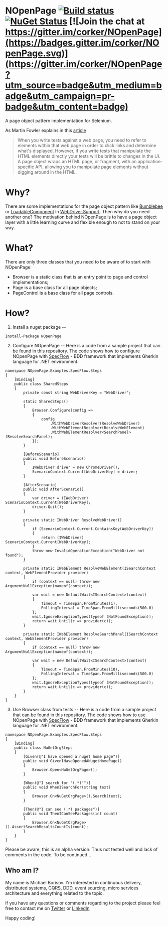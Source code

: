 # NOpenPage [![Build status](https://ci.appveyor.com/api/projects/status/p4f9evyjh6rs9hgt?svg=true)](https://ci.appveyor.com/project/corker/nopenpage) [![NuGet Status](http://img.shields.io/nuget/v/NOpenPage.svg?style=flat)](https://www.nuget.org/packages/NOpenPage/) [![Join the chat at https://gitter.im/corker/NOpenPage](https://badges.gitter.im/corker/NOpenPage.svg)](https://gitter.im/corker/NOpenPage?utm_source=badge&utm_medium=badge&utm_campaign=pr-badge&utm_content=badge)

A page object pattern implementation for Selenium.

As Martin Fowler explains in this  [article](http://martinfowler.com/bliki/PageObject.html)

> When you write tests against a web page, you need to refer to elements within that web page in order to click links and determine what's displayed. However, if you write tests that manipulate the HTML elements directly your tests will be brittle to changes in the UI. A page object wraps an HTML page, or fragment, with an application-specific API, allowing you to manipulate page elements without digging around in the HTML.

Why?
====

There are some implementations for the page object pattern like [Bumblebee](https://www.nuget.org/packages/Bumblebee.Automation) or [LoadableComponent](https://github.com/SeleniumHQ/selenium/wiki/LoadableComponent) in [WebDriver.Support](https://www.nuget.org/packages/Selenium.Support/). Then why do you need another one? The motivation behind NOpenPage is to have a page object layer with a little learning curve and flexible enough to not to stand on your way.

What?
====

There are only three classes that you need to be aware of to start with NOpenPage:
- Browser is a static class that is an entry point to page and control implementations;
- Page is a base class for all page objects;
- PageControl is a base class for all page controls.

How?
====

1. Install a nuget package
--

```
Install-Package NOpenPage
```

2. Configure NOpenPage
--
Here is a code from a sample project that can be found in this repository. The code shows how to configure NOpenPage with [SpecFlow](http://www.specflow.org/) - BDD framework that implements Gherkin language for .NET environment.
```
namespace NOpenPage.Examples.SpecFlow.Steps
{
    [Binding]
    public class SharedSteps
    {
        private const string WebDriverKey = "WebDriver";

        static SharedSteps()
        {
            Browser.Configure(config =>
            {
                config
                    .WithWebDriverResolver(ResolveWebDriver)
                    .WithWebElementResolver(ResolveWebElement)
                    .WithWebElementResolver<SearchPanel>(ResolveSearchPanel);
            });
        }

        [BeforeScenario]
        public void BeforeScenario()
        {
            IWebDriver driver = new ChromeDriver();
            ScenarioContext.Current[WebDriverKey] = driver;
        }

        [AfterScenario]
        public void AfterScenario()
        {
            var driver = (IWebDriver) ScenarioContext.Current[WebDriverKey];
            driver.Quit();
        }

        private static IWebDriver ResolveWebDriver()
        {
            if (ScenarioContext.Current.ContainsKey(WebDriverKey))
            {
                return (IWebDriver) ScenarioContext.Current[WebDriverKey];
            }
            throw new InvalidOperationException("WebDriver not found");
        }

        private static IWebElement ResolveWebElement(ISearchContext context, WebElementProvider provider)
        {
            if (context == null) throw new ArgumentNullException(nameof(context));

            var wait = new DefaultWait<ISearchContext>(context)
            {
                Timeout = TimeSpan.FromMinutes(1),
                PollingInterval = TimeSpan.FromMilliseconds(500.0)
            };
            wait.IgnoreExceptionTypes(typeof (NotFoundException));
            return wait.Until(c => provider(c));
        }

        private static IWebElement ResolveSearchPanel(ISearchContext context, WebElementProvider provider)
        {
            if (context == null) throw new ArgumentNullException(nameof(context));

            var wait = new DefaultWait<ISearchContext>(context)
            {
                Timeout = TimeSpan.FromMinutes(10),
                PollingInterval = TimeSpan.FromMilliseconds(500.0)
            };
            wait.IgnoreExceptionTypes(typeof (NotFoundException));
            return wait.Until(c => provider(c));
        }
    }
}
```
3. Use Browser class from tests
--
Here is a code from a sample project that can be found in this repository. The code shows how to use NOpenPage with [SpecFlow](http://www.specflow.org/) - BDD framework that implements Gherkin language for .NET environment.
```
namespace NOpenPage.Examples.SpecFlow.Steps
{
    [Binding]
    public class NuGetOrgSteps
    {
        [Given(@"I have opened a nuget home page")]
        public void GivenIHaveOpenedANugetHomePage()
        {
            Browser.Open<NuGetOrgPage>();
        }

        [When(@"I search for '(.*)'")]
        public void WhenISearchFor(string text)
        {
            Browser.On<NuGetOrgPage>().Search(text);
        }

        [Then(@"I can see (.*) packages")]
        public void ThenICanSeePackages(int count)
        {
            Browser.On<NuGetOrgPage>().AssertSearchResultsCountIs(count);
        }
    }
}
```

Please be aware, this is an alpha version. Thus not tested well and lack of comments in the code. To be continued...

Who am I?
--
My name is Michael Borisov. I'm interested in continuous delivery, distributed systems, CQRS, DDD, event sourcing, micro services architecture and everything related to the topic.

If you have any questions or comments regarding to the project please feel free to contact me on [Twitter](https://twitter.com/fkem) or [LinkedIn](https://www.linkedin.com/in/michaelborisov)

Happy coding!
